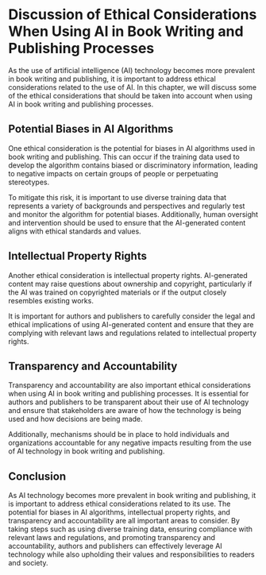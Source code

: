 Discussion of Ethical Considerations When Using AI in Book Writing and Publishing Processes
========================================================================================================================================================================================

As the use of artificial intelligence (AI) technology becomes more prevalent in book writing and publishing, it is important to address ethical considerations related to the use of AI. In this chapter, we will discuss some of the ethical considerations that should be taken into account when using AI in book writing and publishing processes.

Potential Biases in AI Algorithms
---------------------------------

One ethical consideration is the potential for biases in AI algorithms used in book writing and publishing. This can occur if the training data used to develop the algorithm contains biased or discriminatory information, leading to negative impacts on certain groups of people or perpetuating stereotypes.

To mitigate this risk, it is important to use diverse training data that represents a variety of backgrounds and perspectives and regularly test and monitor the algorithm for potential biases. Additionally, human oversight and intervention should be used to ensure that the AI-generated content aligns with ethical standards and values.

Intellectual Property Rights
----------------------------

Another ethical consideration is intellectual property rights. AI-generated content may raise questions about ownership and copyright, particularly if the AI was trained on copyrighted materials or if the output closely resembles existing works.

It is important for authors and publishers to carefully consider the legal and ethical implications of using AI-generated content and ensure that they are complying with relevant laws and regulations related to intellectual property rights.

Transparency and Accountability
-------------------------------

Transparency and accountability are also important ethical considerations when using AI in book writing and publishing processes. It is essential for authors and publishers to be transparent about their use of AI technology and ensure that stakeholders are aware of how the technology is being used and how decisions are being made.

Additionally, mechanisms should be in place to hold individuals and organizations accountable for any negative impacts resulting from the use of AI technology in book writing and publishing.

Conclusion
----------

As AI technology becomes more prevalent in book writing and publishing, it is important to address ethical considerations related to its use. The potential for biases in AI algorithms, intellectual property rights, and transparency and accountability are all important areas to consider. By taking steps such as using diverse training data, ensuring compliance with relevant laws and regulations, and promoting transparency and accountability, authors and publishers can effectively leverage AI technology while also upholding their values and responsibilities to readers and society.
